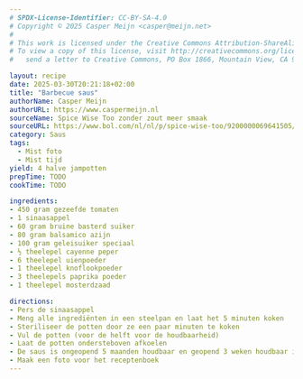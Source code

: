```yaml
---
# SPDX-License-Identifier: CC-BY-SA-4.0
# Copyright © 2025 Casper Meijn <casper@meijn.net>
# 
# This work is licensed under the Creative Commons Attribution-ShareAlike 4.0 International License. 
# To view a copy of this license, visit http://creativecommons.org/licenses/by-sa/4.0/ or 
#   send a letter to Creative Commons, PO Box 1866, Mountain View, CA 94042, USA.

layout: recipe
date: 2025-03-30T20:21:18+02:00
title: "Barbecue saus"
authorName: Casper Meijn
authorURL: https://www.caspermeijn.nl
sourceName: Spice Wise Too zonder zout meer smaak
sourceURL: https://www.bol.com/nl/nl/p/spice-wise-too/9200000069641505/
category: Saus
tags:
  - Mist foto
  - Mist tijd
yield: 4 halve jampotten
prepTime: TODO
cookTime: TODO 

ingredients:
- 450 gram gezeefde tomaten
- 1 sinaasappel
- 60 gram bruine basterd suiker
- 80 gram balsamico azijn
- 100 gram geleisuiker speciaal
- ½ theelepel cayenne peper
- 6 theelepel uienpoeder
- 1 theelepel knoflookpoeder
- 3 theelepels paprika poeder
- 1 theelepel mosterdzaad

directions:
- Pers de sinaasappel
- Meng alle ingrediënten in een steelpan en laat het 5 minuten koken
- Steriliseer de potten door ze een paar minuten te koken
- Vul de potten (voor de helft voor de houdbaarheid)
- Laat de potten ondersteboven afkoelen
- De saus is ongeopend 5 maanden houdbaar en geopend 3 weken houdbaar in de koelkast
- Maak een foto voor het receptenboek
---
```

